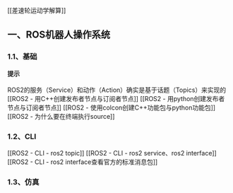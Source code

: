 
[[差速轮运动学解算]]



## 一、ROS机器人操作系统

### 1.1、基础
<div class="tip">
<strong>提示</strong><br><br>ROS2的服务（Service）和动作（Action）确实是基于话题（Topics）来实现的
</div>
[[ROS2 - 用C++创建发布者节点与订阅者节点]]
[[ROS2 - 用python创建发布者节点与订阅者节点]]
[[ROS2 - 使用colcon创建C++功能包与python功能包]]
[[ROS2 - 为什么要在终端执行source]]

### 1.2、CLI
[[ROS2 - CLI - ros2 topic]]
[[ROS2 - CLI - ros2 service、ros2 interface]]
[[ROS2 - CLI - ros2 interface查看官方的标准消息包]]
### 1.3、仿真
